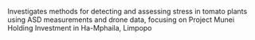 Investigates methods for detecting and assessing stress in tomato plants using ASD measurements and drone data, focusing on Project Munei Holding Investment in Ha-Mphaila, Limpopo
